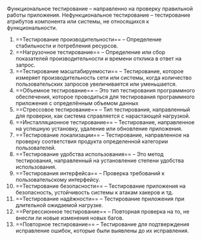 Функциональное тестирование – направленно на проверку правильной работы приложения.
Нефункциональное тестирование – тестирование атрибутов компонента или системы, не относящихся к функциональности.

1. ==Тестирование производительности== – Определение стабильности и потребления ресурсов.
2. ==Нагрузочное тестирование== – Определение или сбор показателей производительности и времени отклика в ответ на запрос.
3. ==Тестирование масштабируемости== – Тестирование, которое измеряет производительность сети или системы, когда количество пользовательских запросов увеличивается или уменьшается.
4. ==Объемное тестирование== – Это тип тестирования программного обеспечения, которое проводиться для тестирования программного приложения с определённым объемом данных
5. ==Стрессовое тестирование== – Тип тестирования, направленный для проверки, как система справляется с нарастающей нагрузкой.
6. ==Инсталляционное тестирование== – Тестирование, направленное на успешную установку, удаление или обновление приложения.
7. ==Тестирование локализации== – Тестирование, направленное на проверку соответствия продукта определенной категории пользователей.
8. ==Тестирование удобства использования== – Это метод тестирования, направленный на установление степени удобства использования.
9. ==Тестирования интерфейса== – Проверка требований к пользовательскому интерфейсу.
10. ==Тестирование безопасности== – Тестирование приложения на безопасность, устойчивость системы к атакам хакеров и тд.
11. ==Тестирование надёжности== – Тестирование приложения при длительной ожидаемой нагрузке.
12. ==Регрессионное тестирование== – Повторная проверка на то, не внесли ли новые изменения новых багов.
13. ==Повторное тестирование== – Тестирование для подтверждения исправление ошибок, которые были выявлены до их исправления.
